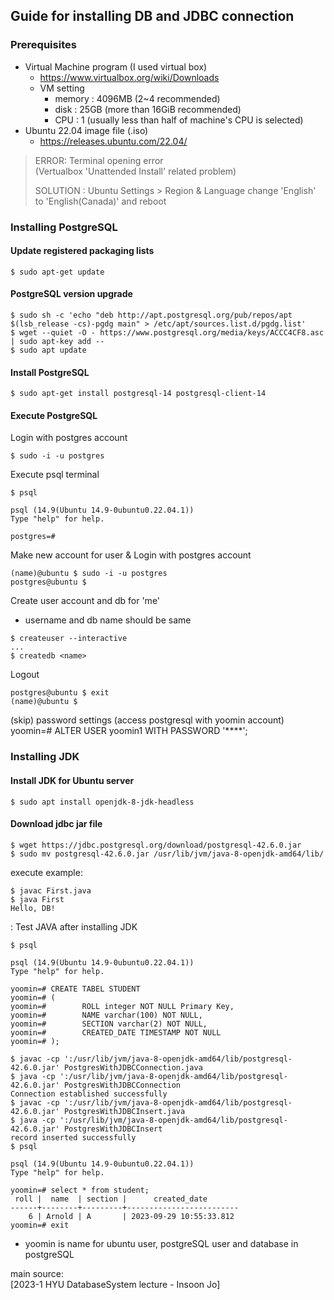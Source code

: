 ## Guide for installing DB and JDBC connection 
### Prerequisites
- Virtual Machine program (I used virtual box)
    - https://www.virtualbox.org/wiki/Downloads
    - VM setting
        - memory : 4096MB (2~4 recommended)
        - disk : 25GB (more than 16GiB recommended)
        - CPU : 1 (usually less than half of machine's CPU is selected)
- Ubuntu 22.04 image file (.iso)
    - https://releases.ubuntu.com/22.04/

> ERROR: Terminal opening error   
> (Vertualbox 'Unattended Install' related problem)
>    
> SOLUTION :
> Ubuntu Settings > Region & Language
> change 'English' to 'English(Canada)' and reboot

### Installing PostgreSQL

#### Update registered packaging lists
```
$ sudo apt-get update
```

#### PostgreSQL version upgrade
```
$ sudo sh -c 'echo "deb http://apt.postgresql.org/pub/repos/apt $(lsb_release -cs)-pgdg main" > /etc/apt/sources.list.d/pgdg.list'
$ wget --quiet -O - https://www.postgresql.org/media/keys/ACCC4CF8.asc | sudo apt-key add --
$ sudo apt update
```
#### Install PostgreSQL
```
$ sudo apt-get install postgresql-14 postgresql-client-14
```
#### Execute PostgreSQL
Login with postgres account
```
$ sudo -i -u postgres
```
Execute psql terminal
```
$ psql

psql (14.9(Ubuntu 14.9-0ubuntu0.22.04.1))
Type "help" for help.

postgres=#
```
Make new account for user & Login with postgres account
```
(name)@ubuntu $ sudo -i -u postgres
postgres@ubuntu $
```
Create user account and db for 'me'
- username and db name should be same
```
$ createuser --interactive
...
$ createdb <name>
```
Logout
```
postgres@ubuntu $ exit
(name)@ubuntu $ 
```
(skip) password settings (access postgresql with yoomin account)   
yoomin=# ALTER USER yoomin1 WITH PASSWORD '****';


### Installing JDK

#### Install JDK for Ubuntu server
```
$ sudo apt install openjdk-8-jdk-headless
```
#### Download jdbc jar file
```
$ wget https://jdbc.postgresql.org/download/postgresql-42.6.0.jar
$ sudo mv postgresql-42.6.0.jar /usr/lib/jvm/java-8-openjdk-amd64/lib/
```

execute example:   
```
$ javac First.java
$ java First
Hello, DB!
```
: Test JAVA after installing JDK

```
$ psql

psql (14.9(Ubuntu 14.9-0ubuntu0.22.04.1))
Type "help" for help.

yoomin=# CREATE TABEL STUDENT
yoomin=# (
yoomin=#        ROLL integer NOT NULL Primary Key,
yoomin=#        NAME varchar(100) NOT NULL,
yoomin=#        SECTION varchar(2) NOT NULL,
yoomin=#        CREATED_DATE TIMESTAMP NOT NULL
yoomin=# );

```

```
$ javac -cp ':/usr/lib/jvm/java-8-openjdk-amd64/lib/postgresql-42.6.0.jar' PostgresWithJDBCConnection.java
$ java -cp ':/usr/lib/jvm/java-8-openjdk-amd64/lib/postgresql-42.6.0.jar' PostgresWithJDBCConnection
Connection established successfully
$ javac -cp ':/usr/lib/jvm/java-8-openjdk-amd64/lib/postgresql-42.6.0.jar' PostgresWithJDBCInsert.java
$ java -cp ':/usr/lib/jvm/java-8-openjdk-amd64/lib/postgresql-42.6.0.jar' PostgresWithJDBCInsert
record inserted successfully
$ psql

psql (14.9(Ubuntu 14.9-0ubuntu0.22.04.1))
Type "help" for help.

yoomin=# select * from student;
 roll |  name  | section |      created_date 
------+--------+---------+-------------------------
    6 | Arnold | A       | 2023-09-29 10:55:33.812
yoomin=# exit
```

- yoomin is name for ubuntu user, postgreSQL user and database in postgreSQL


main source:   
[2023-1 HYU DatabaseSystem lecture - Insoon Jo]

